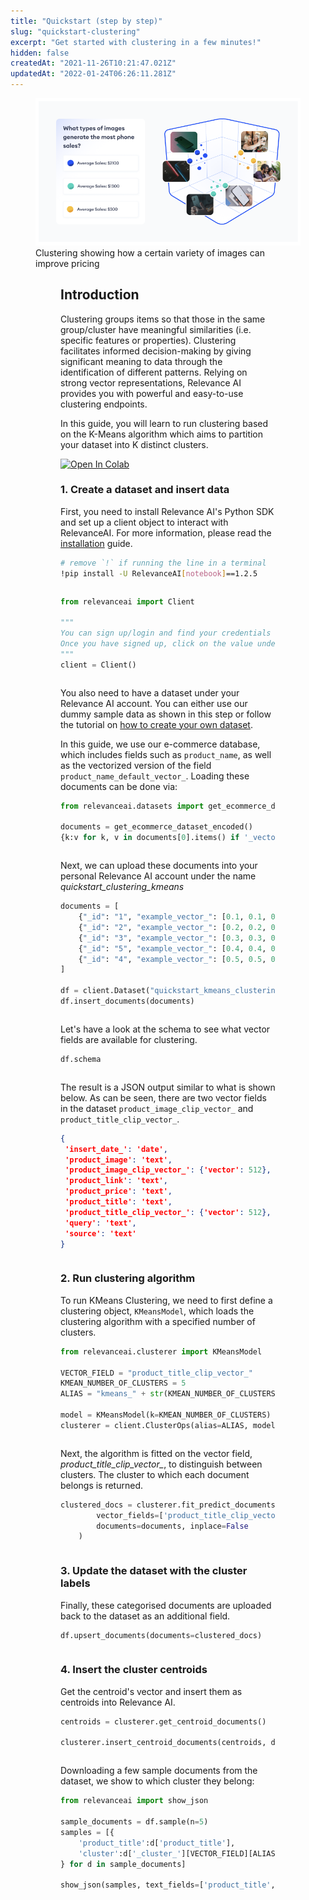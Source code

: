 ```yaml
---
title: "Quickstart (step by step)"
slug: "quickstart-clustering"
excerpt: "Get started with clustering in a few minutes!"
hidden: false
createdAt: "2021-11-26T10:21:47.021Z"
updatedAt: "2022-01-24T06:26:11.281Z"
---
```


<figure>
<img src="https://github.com/RelevanceAI/RelevanceAI-readme-docs/blob/v1.2.5/docs_template/CLUSTERING_FEATURES/_assets/RelevanceAI_clustering.png?raw=true"  width="450" alt="Clustering effect on pricing" />
<figcaption>Clustering showing how a certain variety of images can improve pricing</figcaption>
<figure>

## Introduction

Clustering groups items so that those in the same group/cluster have meaningful similarities (i.e. specific features or properties). Clustering facilitates informed decision-making by giving significant meaning to data through the identification of different patterns. Relying on strong vector representations, Relevance AI provides you with powerful and easy-to-use clustering endpoints.

In this guide, you will learn to run clustering based on the K-Means algorithm which aims to partition your dataset into K distinct clusters.

[![Open In Colab](https://colab.research.google.com/assets/colab-badge.svg)](https://colab.research.google.com/github/RelevanceAI/RelevanceAI-readme-docs/blob/v1.2.5/docs/CLUSTERING_FEATURES/clustering/_notebooks/RelevanceAI-ReadMe-Kmeans-Clustering-Step-by-Step.ipynb)

### 1. Create a dataset and insert data

First, you need to install Relevance AI's Python SDK and set up a client object to interact with RelevanceAI. For more information, please read the [installation](doc:installation) guide.

```bash Bash
# remove `!` if running the line in a terminal
!pip install -U RelevanceAI[notebook]==1.2.5
```
```bash
```

```python Python (SDK)
from relevanceai import Client

"""
You can sign up/login and find your credentials here: https://cloud.relevance.ai/sdk/api
Once you have signed up, click on the value under `Activation token` and paste it here
"""
client = Client()
```
```python
```

You also need to have a dataset under your Relevance AI account. You can either use our dummy sample data as shown in this step or follow the tutorial on [how to create your own dataset](doc:project-and-dataset).

In this guide, we use our e-commerce database, which includes fields such as `product_name`, as well as the vectorized version of the field `product_name_default_vector_`. Loading these documents can be done via:

```python Python (SDK)
from relevanceai.datasets import get_ecommerce_dataset_encoded

documents = get_ecommerce_dataset_encoded()
{k:v for k, v in documents[0].items() if '_vector_' not in k}
```
```python
```

Next, we can upload these documents into your personal Relevance AI account under the name *quickstart_clustering_kmeans*

```python Python (SDK)
documents = [
	{"_id": "1", "example_vector_": [0.1, 0.1, 0.1], "data": "Documentation"},
	{"_id": "2", "example_vector_": [0.2, 0.2, 0.2], "data": "Best document!"},
	{"_id": "3", "example_vector_": [0.3, 0.3, 0.3], "data": "Document example"},
	{"_id": "5", "example_vector_": [0.4, 0.4, 0.4], "data": "This is a doc"},
	{"_id": "4", "example_vector_": [0.5, 0.5, 0.5], "data": "This is another doc"},
]

df = client.Dataset("quickstart_kmeans_clustering")
df.insert_documents(documents)
```
```python
```

Let's have a look at the schema to see what vector fields are available for clustering.

```python Python (SDK)
df.schema
```
```python
```

The result is a JSON output similar to what is shown below. As can be seen, there are two vector fields in the dataset `product_image_clip_vector_` and `product_title_clip_vector_`.

```json JSON
{
 'insert_date_': 'date',
 'product_image': 'text',
 'product_image_clip_vector_': {'vector': 512},
 'product_link': 'text',
 'product_price': 'text',
 'product_title': 'text',
 'product_title_clip_vector_': {'vector': 512},
 'query': 'text',
 'source': 'text'
}
```
```json
```

### 2. Run clustering algorithm

To run KMeans Clustering, we need to first define a clustering object, `KMeansModel`, which loads the clustering algorithm with a specified number of clusters.

```python Python (SDK)
from relevanceai.clusterer import KMeansModel

VECTOR_FIELD = "product_title_clip_vector_"
KMEAN_NUMBER_OF_CLUSTERS = 5
ALIAS = "kmeans_" + str(KMEAN_NUMBER_OF_CLUSTERS)

model = KMeansModel(k=KMEAN_NUMBER_OF_CLUSTERS)
clusterer = client.ClusterOps(alias=ALIAS, model=model)
```
```python
```

Next, the algorithm is fitted on the vector field, *product_title_clip_vector_*, to distinguish between clusters. The cluster to which each document belongs is returned.

```python Python (SDK)
clustered_docs = clusterer.fit_predict_documents(
        vector_fields=['product_title_clip_vector_'],
        documents=documents, inplace=False
    )
```
```python
```


### 3. Update the dataset with the cluster labels

Finally, these categorised documents are uploaded back to the dataset as an additional field.

```python Python (SDK)
df.upsert_documents(documents=clustered_docs)
```
```python
```

### 4. Insert the cluster centroids

Get the centroid's vector and insert them as centroids into Relevance AI.

```python Python (SDK)
centroids = clusterer.get_centroid_documents()

clusterer.insert_centroid_documents(centroids, df)
```
```python
```

Downloading a few sample documents from the dataset, we show to which cluster they belong:

```python Python (SDK)
from relevanceai import show_json

sample_documents = df.sample(n=5)
samples = [{
    'product_title':d['product_title'],
    'cluster':d['_cluster_'][VECTOR_FIELD][ALIAS]
} for d in sample_documents]

show_json(samples, text_fields=['product_title', 'cluster'])
```
```python
```

